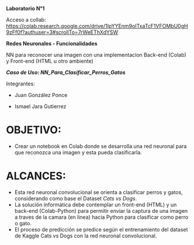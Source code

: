 **Laboratorio N°1**

Acceso a collab: https://colab.research.google.com/drive/1IpYYEnm9oITxaTcF1VFOMbU0gH9zFf0f?authuser=3#scrollTo=7rWeEThXdYSW


**Redes Neuronales - Funcionalidades**

NN para reconocer una imagen con una implementacion Back-end (Colab) y Front-end (HTML u otro ambiente)


***Caso de Uso: NN_Para_Clasificar_Perros_Gatos*** 

Integrantes:

- Juan González Ponce

- Ismael Jara Gutierrez

# **OBJETIVO:**

- Crear un notebook en Colab donde se desarrolla una red neuronal para que reconozca una imagen y esta pueda clasificarla.


# **ALCANCES:**

- Esta red neuronal convolucional se orienta a clasificar perros y gatos, considerando como base el Dataset *Cats vs Dogs*. 
- La solución informática debe contemplar un front-end (HTML) y un back-end (Colab-Python) para permitir enviar la captura de una imagen a traves de la camara (en linea) hacia Python para clasificar como perro o gato. 
- El proceso de predicción se predice según el entrenamiento del dataset de Kaggle Cats vs Dogs con la red neuronal convolucional.
